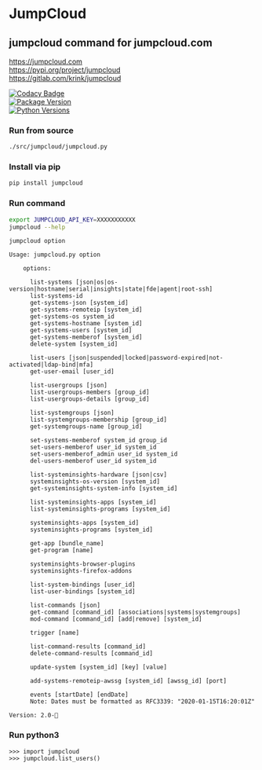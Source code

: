 # JumpCloud #

## jumpcloud command for jumpcloud.com ##

<https://jumpcloud.com>  
<https://pypi.org/project/jumpcloud>  
<https://gitlab.com/krink/jumpcloud>  

[![Codacy Badge](https://api.codacy.com/project/badge/Grade/e37c117f09064e7ea5d54f6f4fb208b0)](https://app.codacy.com/gh/karlrink/jumpcloud?utm_source=github.com&utm_medium=referral&utm_content=karlrink/jumpcloud&utm_campaign=Badge_Grade_Settings)  
[![Package Version](https://img.shields.io/pypi/v/jumpcloud.svg)](https://pypi.python.org/pypi/jumpcloud/)  
[![Python Versions](https://img.shields.io/pypi/pyversions/pypistats.svg?logo=python&logoColor=FFE873)](https://pypi.org/project/pypistats/)  

### Run from source ###

```bash
./src/jumpcloud/jumpcloud.py
```

### Install via pip ###

```bash
pip install jumpcloud
```

### Run command ###

```bash
export JUMPCLOUD_API_KEY=XXXXXXXXXXX
jumpcloud --help
```

```text
jumpcloud option

Usage: jumpcloud.py option 

    options:

      list-systems [json|os|os-version|hostname|serial|insights|state|fde|agent|root-ssh]
      list-systems-id
      get-systems-json [system_id]
      get-systems-remoteip [system_id]
      get-systems-os system_id
      get-systems-hostname [system_id]
      get-systems-users [system_id]
      get-systems-memberof [system_id]
      delete-system [system_id]

      list-users [json|suspended|locked|password-expired|not-activated|ldap-bind|mfa]
      get-user-email [user_id]

      list-usergroups [json]
      list-usergroups-members [group_id]
      list-usergroups-details [group_id]

      list-systemgroups [json]
      list-systemgroups-membership [group_id]
      get-systemgroups-name [group_id]

      set-systems-memberof system_id group_id
      set-users-memberof user_id system_id
      set-users-memberof_admin user_id system_id
      del-users-memberof user_id system_id

      list-systeminsights-hardware [json|csv]
      systeminsights-os-version [system_id]
      get-systeminsights-system-info [system_id]

      list-systeminsights-apps [system_id]
      list-systeminsights-programs [system_id]

      systeminsights-apps [system_id]
      systeminsights-programs [system_id]

      get-app [bundle_name]
      get-program [name]

      systeminsights-browser-plugins
      systeminsights-firefox-addons

      list-system-bindings [user_id]
      list-user-bindings [system_id]

      list-commands [json]
      get-command [command_id] [associations|systems|systemgroups]
      mod-command [command_id] [add|remove] [system_id]

      trigger [name]

      list-command-results [command_id]
      delete-command-results [command_id]

      update-system [system_id] [key] [value]

      add-systems-remoteip-awssg [system_id] [awssg_id] [port]

      events [startDate] [endDate]
      Note: Dates must be formatted as RFC3339: "2020-01-15T16:20:01Z"

Version: 2.0-🎄
```

### Run python3 ###

```python3
>>> import jumpcloud
>>> jumpcloud.list_users()
```
